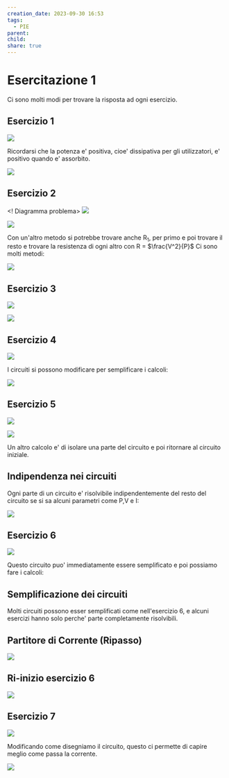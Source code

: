 ```yaml
---
creation_date: 2023-09-30 16:53
tags:
  - PIE
parent: 
child: 
share: true
---
```

# Esercitazione 1

Ci sono molti modi per trovare la risposta ad ogni esercizio.
## Esercizio 1

<!Diagramma problema>
![](2023-09-30%2020.13.excalidraw.png)

Ricordarsi che la potenza e' positiva, cioe' dissipativa per gli utilizzatori, e' positivo quando e' assorbito. 

<!Risposta esercitazione 1>
![](2023-09-30%2020.16.excalidraw.png)

## Esercizio 2

<! Diagramma problema>
![](2023-09-30%2020.16.excalidraw.png)

<!Diagramma calcoli>
![](2023-09-30%2020.20.excalidraw.png)

Con un'altro metodo si potrebbe trovare anche R$_1$, per primo e poi trovare il resto e trovare la resistenza di ogni altro con R = $\frac{V^2}{P}$
Ci sono molti metodi:

<!Diagramma metodi>
![](2023-09-30%2020.22.excalidraw.png)
## Esercizio 3

<!Diagramma problema>
![](2023-09-30%2020.22.excalidraw.png)

<!Diagramma calcoli>
![](2023-09-30%2020.28.excalidraw.png)

## Esercizio 4

<!Diagramma problema>
![](2023-09-30%2020.33.excalidraw.png)

I circuiti si possono modificare per semplificare i calcoli:

<!Diagramma calcoli>
![](2023-09-30%2020.35.excalidraw.png)

## Esercizio 5

<!Diagramma problema>
![](2023-09-30%2020.39.excalidraw.png)

<!Diagramma calcoli>
![](2023-09-30%2020.42.excalidraw.png)

Un altro calcolo e' di isolare una parte del circuito e poi ritornare al circuito iniziale.
## Indipendenza nei circuiti

Ogni parte di un circuito e' risolvibile indipendentemente del resto del circuito se si sa alcuni parametri come P,V e I:
<!Diagramma semplificazione>
![](2023-09-30%2020.52.excalidraw.png)
## Esercizio 6

<!Diagramma problema>
![](2023-09-30%2020.54.excalidraw.png)

Questo circuito puo' immediatamente essere semplificato e poi possiamo fare i calcoli:

## Semplificazione dei circuiti

Molti circuiti possono esser semplificati come nell'esercizio 6, e alcuni esercizi hanno solo perche' parte completamente risolvibili.

## Partitore di Corrente (Ripasso)

<!Diagramma partitore di corrente>
![](2023-09-30%2021.00.excalidraw.png)

## Ri-inizio esercizio 6

<!Diagramma calcoli>
![](2023-09-30%2021.01.excalidraw.png)

## Esercizio 7

<!Diagramma problema>
![](2023-09-30%2021.06.excalidraw.png)

Modificando come disegniamo il circuito, questo ci permette di capire meglio come passa la corrente.

<!Diagramma calcoli>
![](2023-09-30%2021.08.excalidraw.png)
